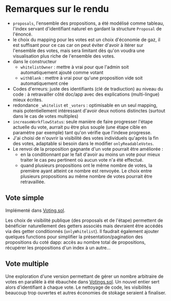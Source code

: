 # Remarques sur le rendu

- `proposals`, l'ensemble des propositions, a été modélisé comme tableau, l'index servant d'identifiant naturel en gardant la structure `Proposal` de l'énoncé. 
- le choix du mapping pour les votes est un choix d'économie de gaz, il est suffisant pour ce cas car on peut éviter d'avoir à itérer sur l'ensemble des votes, mais sera limitant dès qu'on voudra une visualisation plus riche de l'ensemble des votes.
- dans le constructeur
    - `whitelistOwner` : mettre à vrai pour que l'admin soit automatiquement ajouté comme votant
    - `withBlank` : mettre à vrai pour qu'une proposition vide soit automatiquement crée
- Codes d'erreurs: juste des identifiants (clé de tradiuction) au niveau du code : à retravailler côté doc/app avec des explications (multi-lingue) mieux écrites.
- redondance `_whitelist` et `_voters` : optimisable en un seul mapping, mais potentiellement intéressant d'avoir deux notions distinctes (surtout dans le cas de votes multiples)
- `increaseWorkflowStatus`: seule manière de faire progresser l'étape actuelle du vote, aurrait pu être plus souple (une étape cible en paramètre par exemple) tant qu'on vérifie que l'indexe progresse.
- J'ai choisi de n'ouvrir la visibilité des votes individuels qu'après la fin des votes, adaptable si besoin dans le modifier `onlyReadableVotes`.
- Le renvoi de la proposition gagnante d'un vote pourrait être améliorée : 
    - en la conditionnant par le fait d'avoir au moins un vote pour mieux traiter le cas peu pertinent où aucun vote n'a été effectué.
    - quand plusieurs propositions ont le même nombre de votes, la première ayant atteint ce nombre est renvoyée. Le choix entre plusieurs propositions au même nombre de votes pourrait être retravaillée.

## Vote simple
Implémenté dans [Voting.sol](./Voting.sol).

Les choix de visibilité publique (des proposals et de l'étape) permettent de bénéficier naturellement des getters associés mais devraient être accédés via des getter conditionnés (`onlyWhitelist`).
Il faudrait également ajouter quelques functions pour simplifier la présentation/pagination des propositions du coté dapp: accès au nombre total de propositions, récupérer les propositions d'un index à un autre...

## Vote multiple
Une exploration d'une version permettant de gérer un nombre arbitraire de votes en parallèle à été ébauchée dans [Votings.sol](./Votings.sol). Un nouvel entier sert alors d'identifiant à chaque vote. Le nettoyage de code, les visibilités beaucoup trop ouvertes et autres économies de stokage seraient à finaliser.
